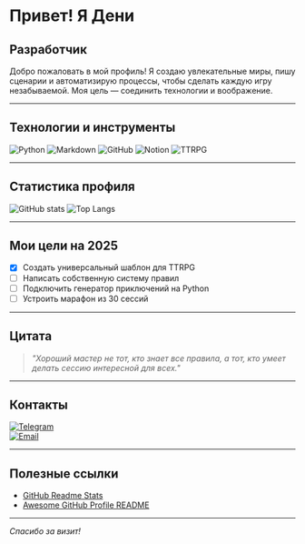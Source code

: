 #  Привет! Я Дени

## Разработчик

Добро пожаловать в мой профиль! Я создаю увлекательные миры, пишу сценарии и автоматизирую процессы, чтобы сделать каждую игру незабываемой. Моя цель — соединить технологии и воображение.

---

## Технологии и инструменты

![Python](https://img.shields.io/badge/-Python-333?style=flat&logo=python)
![Markdown](https://img.shields.io/badge/-Markdown-000000?style=flat&logo=markdown)
![GitHub](https://img.shields.io/badge/-GitHub-181717?style=flat&logo=github)
![Notion](https://img.shields.io/badge/-Notion-000000?style=flat&logo=notion)
![TTRPG](https://img.shields.io/badge/-TTRPG-8A2BE2?style=flat)

---

## Статистика профиля

![GitHub stats](https://avatars.mds.yandex.net/i?id=72f3d9c29581fea7bef6615b8658efebc7071404-12651048-images-thumbs&n=13)
![Top Langs](https://steamuserimages-a.akamaihd.net/ugc/922556277778598470/AACEBE18B90A9894DB56A17457C580A05A1EF0FC/?imw=512&imh=268&ima=fit&impolicy=Letterbox&imcolor=%23000000&letterbox=true)

---

## Мои цели на 2025

- [x] Создать универсальный шаблон для TTRPG
- [ ] Написать собственную систему правил
- [ ] Подключить генератор приключений на Python
- [ ] Устроить марафон из 30 сессий

---

## Цитата

> *"Хороший мастер не тот, кто знает все правила, а тот, кто умеет делать сессию интересной для всех."*

---

## Контакты

[![Telegram](https://img.shields.io/badge/-@deni-2CA5E0?style=flat&logo=telegram&logoColor=white)](https://t.me/deni)  
[![Email](https://img.shields.io/badge/-deni@email.com-D14836?style=flat&logo=gmail&logoColor=white)](mailto:master@email.com)

---

## Полезные ссылки

- [GitHub Readme Stats](https://github.com/anuraghazra/github-readme-stats)
- [Awesome GitHub Profile README](https://github.com/abhisheknaiidu/awesome-github-profile-readme)

---

*Спасибо за визит!*
